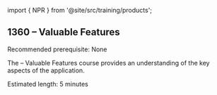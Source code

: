 import { NPR } from '@site/src/training/products';

## 1360 <NPR /> – Valuable Features

Recommended prerequisite: None

The <NPR /> – Valuable Features course provides an understanding of the key aspects of the application.

Estimated length: 5 minutes
